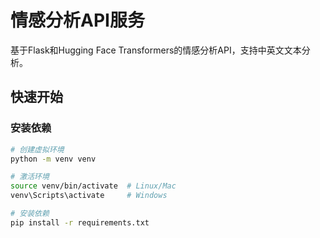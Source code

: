 # 情感分析API服务

基于Flask和Hugging Face Transformers的情感分析API，支持中英文文本分析。

## 快速开始

### 安装依赖
```bash
# 创建虚拟环境
python -m venv venv

# 激活环境
source venv/bin/activate  # Linux/Mac
venv\Scripts\activate     # Windows

# 安装依赖
pip install -r requirements.txt